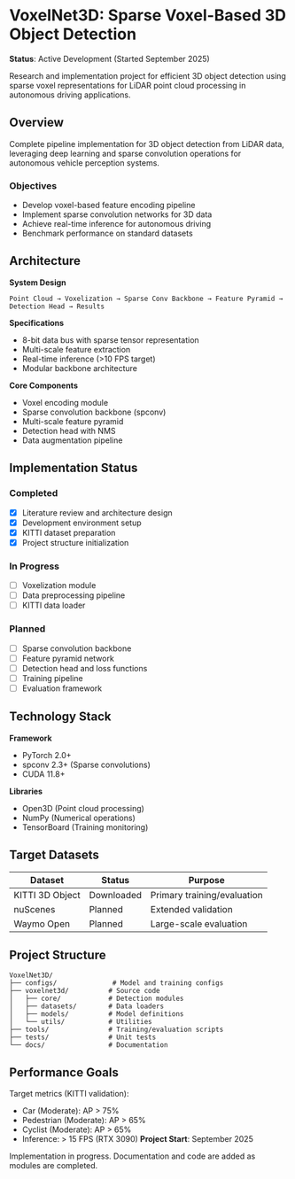 # VoxelNet3D: Sparse Voxel-Based 3D Object Detection

**Status**: Active Development (Started September 2025)

Research and implementation project for efficient 3D object detection using sparse voxel representations for LiDAR point cloud processing in autonomous driving applications.

## Overview

Complete pipeline implementation for 3D object detection from LiDAR data, leveraging deep learning and sparse convolution operations for autonomous vehicle perception systems.

### Objectives

- Develop voxel-based feature encoding pipeline
- Implement sparse convolution networks for 3D data
- Achieve real-time inference for autonomous driving
- Benchmark performance on standard datasets

## Architecture

**System Design**
```
Point Cloud → Voxelization → Sparse Conv Backbone → Feature Pyramid → Detection Head → Results
```

**Specifications**
- 8-bit data bus with sparse tensor representation
- Multi-scale feature extraction
- Real-time inference (>10 FPS target)
- Modular backbone architecture

**Core Components**
- Voxel encoding module
- Sparse convolution backbone (spconv)
- Multi-scale feature pyramid
- Detection head with NMS
- Data augmentation pipeline

## Implementation Status

### Completed
- [x] Literature review and architecture design
- [x] Development environment setup
- [x] KITTI dataset preparation
- [x] Project structure initialization

### In Progress
- [ ] Voxelization module
- [ ] Data preprocessing pipeline
- [ ] KITTI data loader

### Planned
- [ ] Sparse convolution backbone
- [ ] Feature pyramid network
- [ ] Detection head and loss functions
- [ ] Training pipeline
- [ ] Evaluation framework

## Technology Stack

**Framework**
- PyTorch 2.0+
- spconv 2.3+ (Sparse convolutions)
- CUDA 11.8+

**Libraries**
- Open3D (Point cloud processing)
- NumPy (Numerical operations)
- TensorBoard (Training monitoring)

## Target Datasets

| Dataset | Status | Purpose |
|---------|--------|---------|
| KITTI 3D Object | Downloaded | Primary training/evaluation |
| nuScenes | Planned | Extended validation |
| Waymo Open | Planned | Large-scale evaluation |

## Project Structure
```
VoxelNet3D/
├── configs/              # Model and training configs
├── voxelnet3d/          # Source code
│   ├── core/            # Detection modules
│   ├── datasets/        # Data loaders
│   ├── models/          # Model definitions
│   └── utils/           # Utilities
├── tools/               # Training/evaluation scripts
├── tests/               # Unit tests
└── docs/                # Documentation
```

## Performance Goals

Target metrics (KITTI validation):
- Car (Moderate): AP > 75%
- Pedestrian (Moderate): AP > 65%
- Cyclist (Moderate): AP > 65%
- Inference: > 15 FPS (RTX 3090)
**Project Start**: September 2025

Implementation in progress. Documentation and code are added as modules are completed.
